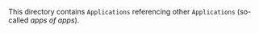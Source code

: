 This directory contains `Applications` referencing other `Applications` (so-called *apps of apps*).
